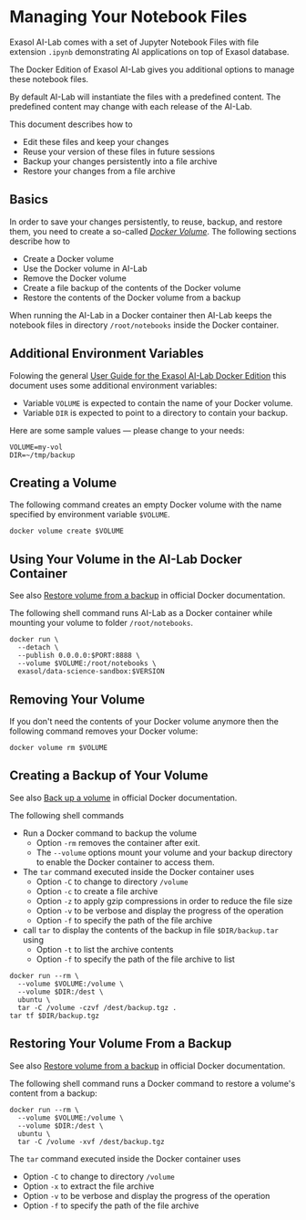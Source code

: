 # Managing Your Notebook Files

Exasol AI-Lab comes with a set of Jupyter Notebook Files with file extension `.ipynb` demonstrating AI applications on top of Exasol database.

The Docker Edition of Exasol AI-Lab gives you additional options to manage these notebook files.

By default AI-Lab will instantiate the files with a predefined content. The predefined content may change with each release of the AI-Lab.

This document describes how to
* Edit these files and keep your changes
* Reuse your version of these files in future sessions
* Backup your changes persistently into a file archive
* Restore your changes from a file archive


## Basics

In order to save your changes persistently, to reuse, backup, and restore them, you need to create a so-called [_Docker Volume_](https://docs.docker.com/storage/volumes). The following sections describe how to
* Create a Docker volume
* Use the Docker volume in AI-Lab
* Remove the Docker volume
* Create a file backup of the contents of the Docker volume
* Restore the contents of the Docker volume from a backup

When running the AI-Lab in a Docker container then AI-Lab keeps the notebook files in directory `/root/notebooks` inside the Docker container.

## Additional Environment Variables

Folowing the general [User Guide for the Exasol AI-Lab Docker Edition](ai_lab_docker_edition.md#defining-environment-variables) this document uses some additional environment variables:
* Variable `VOLUME` is expected to contain the name of your Docker volume.
* Variable `DIR` is expected to point to a directory to contain your backup.

Here are some sample values &mdash; please change to your needs:

```shell
VOLUME=my-vol
DIR=~/tmp/backup
```

## Creating a Volume

The following command creates an empty Docker volume with the name specified by environment variable `$VOLUME`.

```shell
docker volume create $VOLUME
```

## Using Your Volume in the AI-Lab Docker Container

See also [Restore volume from a backup](https://docs.docker.com/storage/volumes/#restore-volume-from-a-backup) in official Docker documentation.

The following shell command runs AI-Lab as a Docker container while mounting your volume to folder `/root/notebooks`.

```shell
docker run \
  --detach \
  --publish 0.0.0.0:$PORT:8888 \
  --volume $VOLUME:/root/notebooks \
  exasol/data-science-sandbox:$VERSION
```

## Removing Your Volume

If you don't need the contents of your Docker volume anymore then the following command removes your Docker volume:

```shell
docker volume rm $VOLUME
```

## Creating a Backup of Your Volume

See also [Back up a volume](https://docs.docker.com/storage/volumes/#back-up-a-volume) in official Docker documentation.

The following shell commands
* Run a Docker command to backup the volume
  * Option `-rm` removes the container after exit.
  * The `--volume` options mount your volume and your backup directory to enable the Docker container to access them.
* The `tar` command executed inside the Docker container uses
  * Option `-C` to change to directory `/volume`
  * Option `-c` to create a file archive
  * Option `-z` to apply gzip compressions in order to reduce the file size
  * Option `-v` to be verbose and display the progress of the operation
  * Option `-f` to specify the path of the file archive
* call `tar` to display the contents of the backup in file `$DIR/backup.tar` using
  * Option `-t` to list the archive contents
  * Option `-f` to specify the path of the file archive to list

```shell
docker run --rm \
  --volume $VOLUME:/volume \
  --volume $DIR:/dest \
  ubuntu \
  tar -C /volume -czvf /dest/backup.tgz .
tar tf $DIR/backup.tgz
```

<!-- -------------------------------------------------- -->
## Restoring Your Volume From a Backup

See also [Restore volume from a backup](https://docs.docker.com/storage/volumes/#restore-volume-from-a-backup) in official Docker documentation.

The following shell command runs a Docker command to restore a volume's content from a backup:

```shell
docker run --rm \
  --volume $VOLUME:/volume \
  --volume $DIR:/dest \
  ubuntu \
  tar -C /volume -xvf /dest/backup.tgz
```

The `tar` command executed inside the Docker container uses
  * Option `-C` to change to directory `/volume`
  * Option `-x` to extract the file archive
  * Option `-v` to be verbose and display the progress of the operation
  * Option `-f` to specify the path of the file archive
